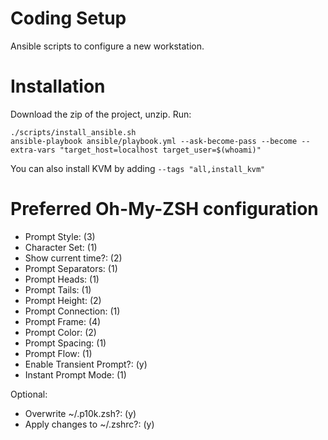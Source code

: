 # Coding Setup

Ansible scripts to configure a new workstation.

# Installation
Download the zip of the project, unzip.
Run:
```
./scripts/install_ansible.sh
ansible-playbook ansible/playbook.yml --ask-become-pass --become --extra-vars "target_host=localhost target_user=$(whoami)"
```

You can also install KVM by adding `--tags "all,install_kvm"`

# Preferred Oh-My-ZSH configuration
* Prompt Style: (3)
* Character Set: (1)
* Show current time?: (2)
* Prompt Separators: (1)
* Prompt Heads: (1)
* Prompt Tails: (1)
* Prompt Height: (2)
* Prompt Connection: (1)
* Prompt Frame: (4)
* Prompt Color: (2)
* Prompt Spacing: (1)
* Prompt Flow: (1)
* Enable Transient Prompt?: (y)
* Instant Prompt Mode: (1)

Optional:
* Overwrite ~/.p10k.zsh?: (y)
* Apply changes to ~/.zshrc?: (y)
